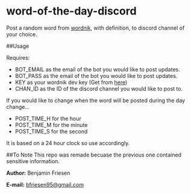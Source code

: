 # word-of-the-day-discord
Post a random word from [wordnik](http://wordnik.com/), with definition, to discord channel of your choice.

##Usage

Requires:

* BOT_EMAIL as the email of the bot you would like to post updates.
* BOT_PASS as the email of the bot you would like to post updates.
* KEY as your wordnik dev key (Get from [here](http://developer.wordnik.com/))
* CHAN_ID as the ID of the discord channel you would like to post to.

If you would like to change when the word will be posted during the day change...

* POST_TIME_H for the hour
* POST_TIME_M for the minute
* POST_TIME_S for the second

It is based on a 24 hour clock so use accordingly.

##To Note
This repo was remade becuase the previous one contained sensitive information.

**Author:** Benjamin Friesen

**E-mail:** bfriesen95@gmail.com
